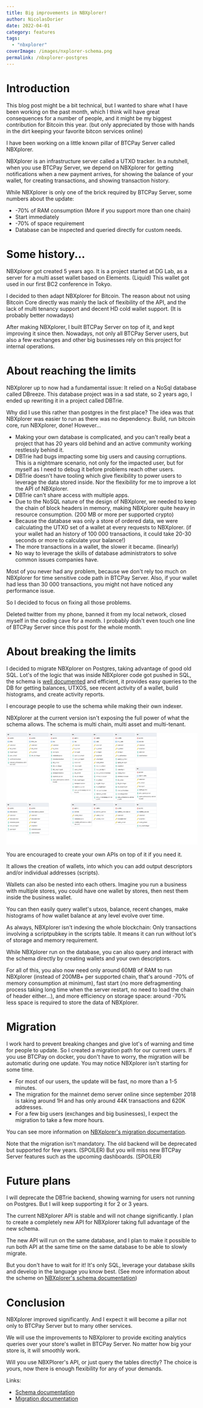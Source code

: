 ```yaml
---
title: Big improvements in NBXplorer!
author: NicolasDorier
date: 2022-04-01
category: features
tags:
  - "nbxplorer"
coverImage: /images/nxplorer-schema.png
permalink: /nbxplorer-postgres
---
```


# Introduction

This blog post might be a bit technical, but I wanted to share what I have been working on the past month, which I think will have great consequences for a number of people, and it might be my biggest contribution for Bitcoin this year. (but only appreciated by those with hands in the dirt keeping your favorite bitcon services online)

I have been working on a little known pillar of BTCPay Server called NBXplorer.

NBXplorer is an infrastructure server called a UTXO tracker. In a nutshell, when you use BTCPay Server, we depend on NBXplorer for getting notifications when a new payment arrives, for showing the balance of your wallet, for creating transactions, and showing transaction history.

While NBXplorer is only one of the brick required by BTCPay Server, some numbers about the update:

* -70% of RAM consumption (More if you support more than one chain)
* Start immediately
* -70% of space requirement
* Database can be inspected and queried directly for custom needs.

# Some history...

NBXplorer got created 5 years ago. It is a project started at DG Lab, as a server for a multi asset wallet based on Elements. (Liquid)
This wallet got used in our first BC2 conference in Tokyo. 

I decided to then adapt NBXplorer for Bitcoin. The reason about not using Bitcoin Core directly was mainly the lack of flexibility of the API, and the lack of multi tenancy support and decent HD cold wallet support. (It is probably better nowadays)

After making NBXplorer, I built BTCPay Server on top of it, and kept improving it since then. Nowadays, not only all BTCPay Server users, but also a few exchanges and other big businesses rely on this project for internal operations.

# About reaching the limits

NBXplorer up to now had a fundamental issue:
It relied on a NoSql database called DBreeze. This database project was in a sad state, so 2 years ago, I ended up rewriting it in a project called DBTrie.

Why did I use this rather than postgres in the first place? The idea was that NBXplorer was easier to run as there was no dependency. Build, run bitcoin core, run NBXplorer, done! However...

* Making your own database is complicated, and you can't really beat a project that has 20 years old behind and an active community working restlessly behind it.
* DBTrie had bugs impacting some big users and causing corruptions. This is a nightmare scenario, not only for the impacted user, but for myself as I need to debug it before problems reach other users.
* DBTrie doesn't have tooling which give flexibility to power users to leverage the data stored inside. Nor the flexibility for me to improve a lot the API of NBXplorer.
* DBTrie can't share access with multiple apps.
* Due to the NoSQL nature of the design of NBXplorer, we needed to keep the chain of block headers in memory, making NBXplorer quite heavy in resource consumption. (200 MB or more per supported crypto)
* Because the database was only a store of ordered data, we were calculating the UTXO set of a wallet at every requests to NBXplorer. (if your wallet had an history of 100 000 transactions, it could take 20-30 seconds or more to calculate your balance!)
* The more transactions in a wallet, the slower it became. (linearly)
* No way to leverage the skills of database administrators to solve common issues companies have.

Most of you never had any problem, because we don't rely too much on NBXplorer for time sensitive code path in BTCPay Server.
Also, if your wallet had less than 30 000 transactions, you might not have noticed any performance issue.

So I decided to focus on fixing all those problems.

Deleted twitter from my phone, banned it from my local network, closed myself in the coding cave for a month.
I probably didn't even touch one line of BTCPay Server since this post for the whole month.


# About breaking the limits

I decided to migrate NBXplorer on Postgres, taking advantage of good old SQL.
Lot's of the logic that was inside NBXplorer code got pushed in SQL, the schema is [well documented](https://github.com/dgarage/NBXplorer/tree/master/docs/Postgres-Schema.md) and efficient, it provides easy queries to the DB for getting balances, UTXOS, see recent activity of a wallet, build histograms, and create activity reports.

I encourage people to use the schema while making their own indexer.

NBXplorer at the current version isn't exposing the full power of what the schema allows.
The schema is multi chain, multi asset and multi-tenant.

![](/images/nxplorer-schema.png)

You are encouraged to create your own APIs on top of it if you need it.

It allows the creation of wallets, into which you can add output descriptors and/or individual addresses (scripts).

Wallets can also be nested into each others. Imagine you run a business with multiple stores, you could have one wallet by stores, then nest them inside the business wallet.

You can then easily query wallet's utxos, balance, recent changes, make histograms of how wallet balance at any level evolve over time.

As always, NBXplorer isn't indexing the whole blockchain: Only transactions involving a scriptpubkey in the scripts table. It means it can run without lot's of storage and memory requirement.

While NBXplorer run on the database, you can also query and interact with the schema directly by creating wallets and your own descriptors.

For all of this, you also now need only around 60MB of RAM to run NBXplorer (instead of 200MB+ per supported chain, that's around -70% of memory consumption at minimum), fast start (no more defragmenting process taking long time when the server restart, no need to load the chain of header either...), and more efficiency on storage space: around -70% less space is required to store the data of NBXplorer.

# Migration

I work hard to prevent breaking changes and give lot's of warning and time for people to update.
So I created a migration path for our current users. If you use BTCPay on docker, you don't have to worry, the migration will be automatic during one update. You may notice NBXplorer isn't starting for some time.

* For most of our users, the update will be fast, no more than a 1-5 minutes.
* The migration for the mainnet demo server online since september 2018 is taking around 1H and has only around 44K transactions and 620K addresses.
* For a few big users (exchanges and big businesses), I expect the migration to take a few more hours.

You can see more information on [NBXplorer's migration documentation](https://github.com/dgarage/NBXplorer/tree/master/docs/Postgres-Migration.md).

Note that the migration isn't mandatory. The old backend will be deprecated but supported for few years. (SPOILER) But you will miss new BTCPay Server features such as the upcoming dashboards. (SPOILER) 

# Future plans

I will deprecate the DBTrie backend, showing warning for users not running on Postgres. But I will keep supporting it for 2 or 3 years.

The current NBXplorer API is stable and will not change significantly.
I plan to create a completely new API for NBXplorer taking full advantage of the new schema.

The new API will run on the same database, and I plan to make it possible to run both API at the same time on the same database to be able to slowly migrate.

But you don't have to wait for it! It's only SQL, leverage your database skills and develop in the language you know best. (See more information about the scheme on [NBXplorer's schema documentation](https://github.com/dgarage/NBXplorer/tree/master/docs/Postgres-Schema.md))

# Conclusion

NBXplorer improved significantly. And I expect it will become a pillar not only to BTCPay Server but to many other services.

We will use the improvements to NBXplorer to provide exciting analytics queries over your store's wallet in BTCPay Server. No matter how big your store is, it will smoothly work.

Will you use NBXPlorer's API, or just query the tables directly? The choice is yours, now there is enough flexibility for any of your demands.

Links:
* [Schema documentation](https://github.com/dgarage/NBXplorer/tree/master/docs/Postgres-Schema.md)
* [Migration documentation](https://github.com/dgarage/NBXplorer/tree/master/docs/Postgres-Migration.md)